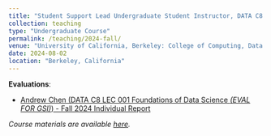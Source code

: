 ```yaml
---
title: "Student Support Lead Undergraduate Student Instructor, DATA C8: Foundations of Data Science (_Fall 2024_)"
collection: teaching
type: "Undergraduate Course"
permalink: /teaching/2024-fall/
venue: "University of California, Berkeley: College of Computing, Data Science, and Society (CDSS)"
date: 2024-08-02
location: "Berkeley, California"
---
```

__Evaluations__:
- [Andrew Chen (DATA C8 LEC 001 Foundations of Data Science _(EVAL FOR GSI)_) - Fall 2024 Individual Report](https://drive.google.com/file/d/1-jSKG2qrIiafYfIvLuyFJxHvxQw_87i9/view?usp=sharing)

_Course materials are available [here](http://www.data8.org/fa24/)._
